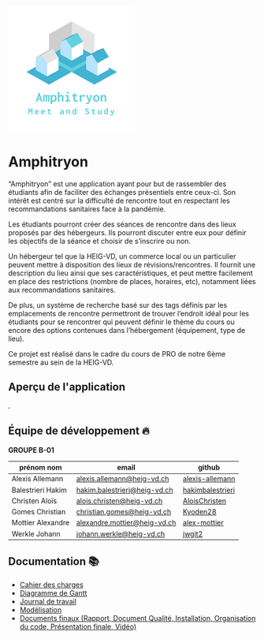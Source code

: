 <img src="/img/Amphitryon.png" style="zoom: 25%;" />

# Amphitryon 

“Amphitryon” est une application ayant pour but de rassembler des étudiants afin de faciliter des échanges présentiels entre ceux-ci. Son intérêt est centré sur la difficulté de rencontre tout en respectant les recommandations sanitaires face à la pandémie.

Les étudiants pourront créer des séances de rencontre dans des lieux proposés par des hébergeurs. Ils pourront discuter entre eux pour définir les objectifs de la séance et choisir de s’inscrire ou non.

Un hébergeur tel que la HEIG-VD, un commerce local ou un particulier peuvent mettre à disposition des lieux de révisions/rencontres. Il fournit une description du lieu ainsi que ses caractéristiques, et peut mettre facilement en place des restrictions (nombre de places, horaires, etc), notamment liées aux recommandations sanitaires.

De plus, un système de recherche basé sur des tags définis par les emplacements de rencontre permettront de trouver l’endroit idéal pour les étudiants pour se rencontrer qui peuvent définir le thème du cours ou encore des options contenues dans l’hébergement (équipement, type de lieu). 

Ce projet est réalisé dans le cadre du cours de PRO de notre 6ème semestre au sein de la HEIG-VD.

## Aperçu de l'application

<img src="/img/Amphitryon.gif" style="zoom:25%;" />

## Équipe de développement :fire:
**GROUPE B-01**  

| prénom nom        | email                        | github                                                  |
| ----------------- | ---------------------------- | ------------------------------------------------------- |
| Alexis Allemann   | alexis.allemann@heig-vd.ch   | [alexis-allemann](https://github.com/alexis-allemann)   |
| Balestrieri Hakim | hakim.balestrieri@heig-vd.ch | [hakimbalestrieri](https://github.com/hakimbalestrieri) |
| Christen Aloïs    | alois.christen@heig-vd.ch    | [AloisChristen](https://github.com/AloisChristen)       |
| Gomes Christian   | christian.gomes@heig-vd.ch   | [Kyoden28](https://github.com/Kyoden28)                 |
| Mottier Alexandre | alexandre.mottier@heig-vd.ch | [alex-mottier](https://github.com/alex-mottier)         |
| Werkle Johann     | johann.werkle@heig-vd.ch     | [jwgit2](https://github.com/jwgit2)                     |

## Documentation :books:

- [Cahier des charges](https://docs.google.com/document/d/1qoa4yTymvGwsT7UbVMWsHINIgMTjK4omENQQtDLuuCA/edit?usp=sharing)
- [Diagramme de Gantt](https://drive.google.com/file/d/1jsPWJtWTFPpic8qQQ9Nm8ls9UPAucrTE/view?usp=sharing)
- [Journal de travail](https://docs.google.com/spreadsheets/d/1AO1D3wjjDWczJA71A2J2e0a2b0CYdRRPWPqOHQMfUHI/edit?usp=sharing)
- [Modélisation](https://docs.google.com/document/d/18b8kpZCc5WYAIRArxywzORcK48tLwfY9McR1MsVFv4c/edit?usp=sharing)
- [Documents finaux (Rapport, Document Qualité, Installation, Organisation du code, Présentation finale, Vidéo)](https://drive.google.com/drive/folders/1BEdxJ8qVRAZb4uH48S6OnlAA_U2zjq7Q)
